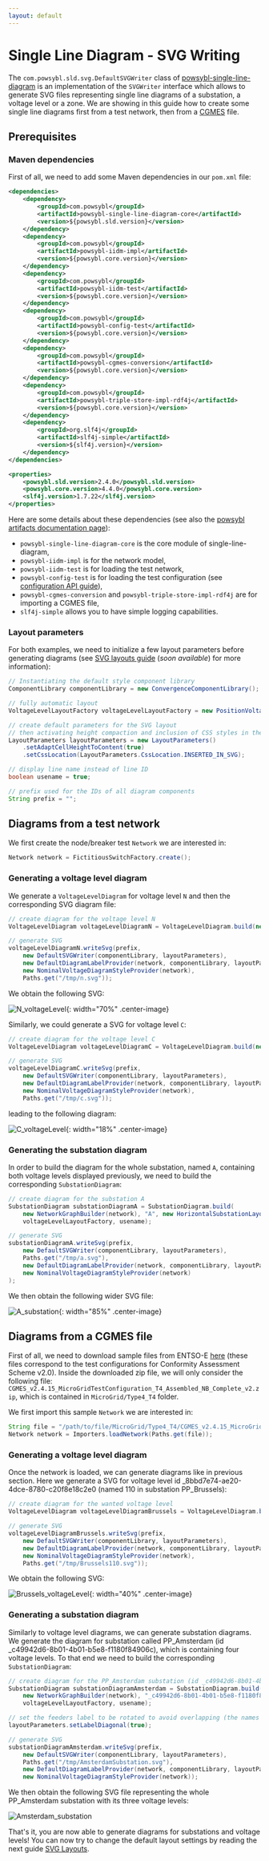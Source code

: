 ```yaml
---
layout: default
---
```


# Single Line Diagram - SVG Writing

The `com.powsybl.sld.svg.DefaultSVGWriter` class of [powsybl-single-line-diagram](../../repositories/powsybl-single-line-diagram.md) is an implementation of the `SVGWriter` interface which allows to generate SVG files representing single line diagrams of a substation, a voltage level or a zone. 
We are showing in this guide how to create some single line diagrams first from a test network, then from a [CGMES](../../../grid/formats/cim-cgmes.md) file.

## Prerequisites

### Maven dependencies
First of all, we need to add some Maven dependencies in our `pom.xml` file:

```xml
<dependencies>
    <dependency>
        <groupId>com.powsybl</groupId>
        <artifactId>powsybl-single-line-diagram-core</artifactId>
        <version>${powsybl.sld.version}</version>
    </dependency>
    <dependency>
        <groupId>com.powsybl</groupId>
        <artifactId>powsybl-iidm-impl</artifactId>
        <version>${powsybl.core.version}</version>
    </dependency>
    <dependency>
        <groupId>com.powsybl</groupId>
        <artifactId>powsybl-iidm-test</artifactId>
        <version>${powsybl.core.version}</version>
    </dependency>
    <dependency>
        <groupId>com.powsybl</groupId>
        <artifactId>powsybl-config-test</artifactId>
        <version>${powsybl.core.version}</version>
    </dependency>
    <dependency>
        <groupId>com.powsybl</groupId>
        <artifactId>powsybl-cgmes-conversion</artifactId>
        <version>${powsybl.core.version}</version>
    </dependency>
    <dependency>
        <groupId>com.powsybl</groupId>
        <artifactId>powsybl-triple-store-impl-rdf4j</artifactId>
        <version>${powsybl.core.version}</version>
    </dependency>
    <dependency>
        <groupId>org.slf4j</groupId>
        <artifactId>slf4j-simple</artifactId>
        <version>${slf4j.version}</version>
    </dependency>
</dependencies>

<properties>
    <powsybl.sld.version>2.4.0</powsybl.sld.version>
    <powsybl.core.version>4.4.0</powsybl.core.version>
    <slf4j.version>1.7.22</slf4j.version>
</properties>
```

Here are some details about these dependencies (see also the [powsybl artifacts documentation page](../../artifacts.md)):
- `powsybl-single-line-diagram-core` is the core module of single-line-diagram,
- `powsybl-iidm-impl` is for the network model,
- `powsybl-iidm-test` is for loading the test network,
- `powsybl-config-test` is for loading the test configuration (see [configuration API guide](../configuration.md)),
- `powsybl-cgmes-conversion` and `powsybl-triple-store-impl-rdf4j`  are for importing a CGMES file,
- `slf4j-simple` allows you to have simple logging capabilities.

### Layout parameters
For both examples, we need to initialize a few layout parameters before generating diagrams (see [SVG layouts guide]() (*soon available*) for more information):

```java
// Instantiating the default style component library
ComponentLibrary componentLibrary = new ConvergenceComponentLibrary();

// fully automatic layout
VoltageLevelLayoutFactory voltageLevelLayoutFactory = new PositionVoltageLevelLayoutFactory(new PositionByClustering());

// create default parameters for the SVG layout
// then activating height compaction and inclusion of CSS styles in the SVG 
LayoutParameters layoutParameters = new LayoutParameters()
    .setAdaptCellHeightToContent(true)
    .setCssLocation(LayoutParameters.CssLocation.INSERTED_IN_SVG);

// display line name instead of line ID
boolean usename = true;

// prefix used for the IDs of all diagram components
String prefix = "";
```

## Diagrams from a test network
We first create the node/breaker test `Network` we are interested in:
```java
Network network = FictitiousSwitchFactory.create();
```

### Generating a voltage level diagram
We generate a `VoltageLevelDiagram` for voltage level `N` and then the corresponding SVG diagram file:
```java
// create diagram for the voltage level N
VoltageLevelDiagram voltageLevelDiagramN = VoltageLevelDiagram.build(new NetworkGraphBuilder(network), "N", voltageLevelLayoutFactory, usename);

// generate SVG
voltageLevelDiagramN.writeSvg(prefix,
    new DefaultSVGWriter(componentLibrary, layoutParameters),
    new DefaultDiagramLabelProvider(network, componentLibrary, layoutParameters),
    new NominalVoltageDiagramStyleProvider(network),
    Paths.get("/tmp/n.svg"));
```

We obtain the following SVG:

![N_voltageLevel](img/svg-writing/example_n.svg){: width="70%" .center-image}

Similarly, we could generate a SVG for voltage level `C`:
 
```java
// create diagram for the voltage level C
VoltageLevelDiagram voltageLevelDiagramC = VoltageLevelDiagram.build(new NetworkGraphBuilder(network), "C", voltageLevelLayoutFactory, usename);

// generate SVG
voltageLevelDiagramC.writeSvg(prefix,
    new DefaultSVGWriter(componentLibrary, layoutParameters),
    new DefaultDiagramLabelProvider(network, componentLibrary, layoutParameters),
    new NominalVoltageDiagramStyleProvider(network),
    Paths.get("/tmp/c.svg"));
```
 
leading to the following diagram:

![C_voltageLevel](img/svg-writing/example_c.svg){: width="18%" .center-image}

### Generating the substation diagram
In order to build the diagram for the whole substation, named `A`, containing both voltage levels displayed previously, we need to build the corresponding `SubstationDiagram`:
```java
// create diagram for the substation A
SubstationDiagram substationDiagramA = SubstationDiagram.build(
    new NetworkGraphBuilder(network), "A", new HorizontalSubstationLayoutFactory(),
    voltageLevelLayoutFactory, usename);

// generate SVG
substationDiagramA.writeSvg(prefix,
    new DefaultSVGWriter(componentLibrary, layoutParameters),
    Paths.get("/tmp/a.svg"),
    new DefaultDiagramLabelProvider(network, componentLibrary, layoutParameters),
    new NominalVoltageDiagramStyleProvider(network)
);
```

We then obtain the following wider SVG file:

![A_substation](img/svg-writing/example_sub_a.svg){: width="85%" .center-image}

## Diagrams from a CGMES file

First of all, we need to download sample files from ENTSO-E [here](https://github.com/powsybl/powsybl-cgmes-conformity-assessments/raw/main/src/test/resources/TestConfigurations_packageCASv2.0.zip)
(these files correspond to the test configurations for Conformity Assessment Scheme v2.0).
Inside the downloaded zip file, we will only consider the following file: 
`CGMES_v2.4.15_MicroGridTestConfiguration_T4_Assembled_NB_Complete_v2.zip`, which is contained in `MicroGrid/Type4_T4` folder. 

We first import this sample `Network` we are interested in:
```java
String file = "/path/to/file/MicroGrid/Type4_T4/CGMES_v2.4.15_MicroGridTestConfiguration_T4_Assembled_NB_Complete_v2.zip";
Network network = Importers.loadNetwork(Paths.get(file));
```

### Generating a voltage level diagram
Once the network is loaded, we can generate diagrams like in previous section.
Here we generate a SVG for voltage level id _8bbd7e74-ae20-4dce-8780-c20f8e18c2e0 (named 110 in substation PP_Brussels):
```java
// create diagram for the wanted voltage level
VoltageLevelDiagram voltageLevelDiagramBrussels = VoltageLevelDiagram.build(new NetworkGraphBuilder(network), "_8bbd7e74-ae20-4dce-8780-c20f8e18c2e0", voltageLevelLayoutFactory, usename);

// generate SVG
voltageLevelDiagramBrussels.writeSvg(prefix,
    new DefaultSVGWriter(componentLibrary, layoutParameters),
    new DefaultDiagramLabelProvider(network, componentLibrary, layoutParameters),
    new NominalVoltageDiagramStyleProvider(network),
    Paths.get("/tmp/Brussels110.svg"));
```

We obtain the following SVG:

![Brussels_voltageLevel](img/svg-writing/example_Brussels_110.svg){: width="40%" .center-image}

### Generating a substation diagram
Similarly to voltage level diagrams, we can generate substation diagrams. 
We generate the diagram for substation called PP_Amsterdam (id _c49942d6-8b01-4b01-b5e8-f1180f84906c), which is containing four voltage levels. 
To that end we need to build the corresponding `SubstationDiagram`:

```java
// create diagram for the PP_Amsterdam substation (id _c49942d6-8b01-4b01-b5e8-f1180f84906c)
SubstationDiagram substationDiagramAmsterdam = SubstationDiagram.build(
    new NetworkGraphBuilder(network), "_c49942d6-8b01-4b01-b5e8-f1180f84906c", new HorizontalSubstationLayoutFactory(),
    voltageLevelLayoutFactory, usename);

// set the feeders label to be rotated to avoid overlapping (the names are quite long in this example)
layoutParameters.setLabelDiagonal(true);

// generate SVG
substationDiagramAmsterdam.writeSvg(prefix,
    new DefaultSVGWriter(componentLibrary, layoutParameters),
    Paths.get("/tmp/AmsterdamSubstation.svg"),
    new DefaultDiagramLabelProvider(network, componentLibrary, layoutParameters),
    new NominalVoltageDiagramStyleProvider(network));
```

We then obtain the following SVG file representing the whole PP_Amsterdam substation with its three voltage levels:

![Amsterdam_substation](img/svg-writing/example_Amsterdam_substation.svg)

That's it, you are now able to generate diagrams for substations and voltage levels! You can now try to change the default layout settings by reading the next guide [SVG Layouts]().

